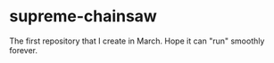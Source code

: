 # supreme-chainsaw
The first repository that I create in March. Hope it can "run" smoothly forever.
